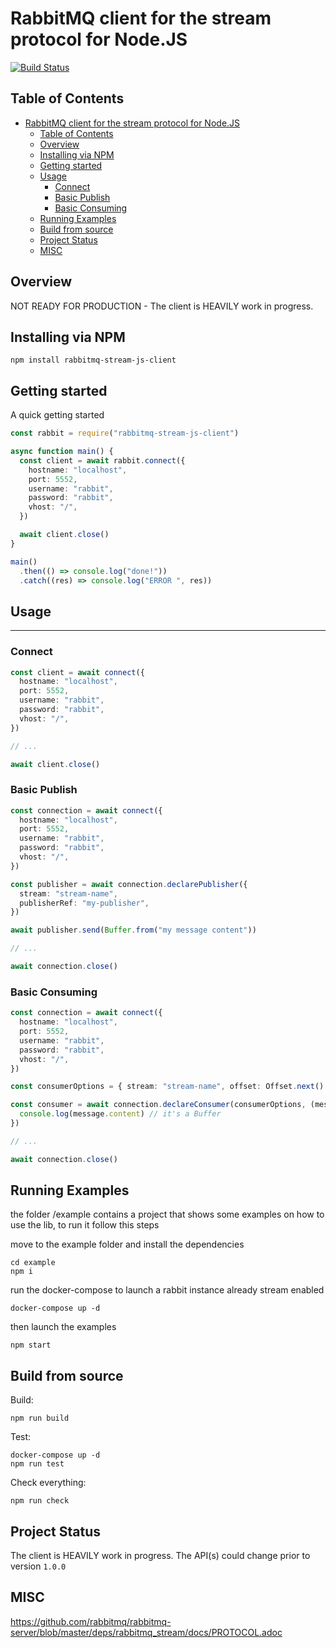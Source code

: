 # RabbitMQ client for the stream protocol for Node.JS

[![Build Status](https://github.com/coders51/rabbitmq-stream-js-client/actions/workflows/main.yml/badge.svg)](https://github.com/coders51/rabbitmq-stream-js-client/actions)

## Table of Contents

- [RabbitMQ client for the stream protocol for Node.JS](#rabbitmq-client-for-the-stream-protocol-for-nodejs)
  - [Table of Contents](#table-of-contents)
  - [Overview](#overview)
  - [Installing via NPM](#installing-via-npm)
  - [Getting started](#getting-started)
  - [Usage](#usage)
    - [Connect](#connect)
    - [Basic Publish](#basic-publish)
    - [Basic Consuming](#basic-consuming)
  - [Running Examples](#running-examples)
  - [Build from source](#build-from-source)
  - [Project Status](#project-status)
  - [MISC](#misc)

## Overview

NOT READY FOR PRODUCTION - The client is HEAVILY work in progress.

## Installing via NPM

```shell
npm install rabbitmq-stream-js-client
```

## Getting started

A quick getting started

```typescript
const rabbit = require("rabbitmq-stream-js-client")

async function main() {
  const client = await rabbit.connect({
    hostname: "localhost",
    port: 5552,
    username: "rabbit",
    password: "rabbit",
    vhost: "/",
  })

  await client.close()
}

main()
  .then(() => console.log("done!"))
  .catch((res) => console.log("ERROR ", res))
```

## Usage

---

### Connect

```typescript
const client = await connect({
  hostname: "localhost",
  port: 5552,
  username: "rabbit",
  password: "rabbit",
  vhost: "/",
})

// ...

await client.close()
```

### Basic Publish

```typescript
const connection = await connect({
  hostname: "localhost",
  port: 5552,
  username: "rabbit",
  password: "rabbit",
  vhost: "/",
})

const publisher = await connection.declarePublisher({
  stream: "stream-name",
  publisherRef: "my-publisher",
})

await publisher.send(Buffer.from("my message content"))

// ...

await connection.close()
```

### Basic Consuming

```typescript
const connection = await connect({
  hostname: "localhost",
  port: 5552,
  username: "rabbit",
  password: "rabbit",
  vhost: "/",
})

const consumerOptions = { stream: "stream-name", offset: Offset.next() }  // see docs for various offset types

const consumer = await connection.declareConsumer(consumerOptions, (message: Message) => {
  console.log(message.content) // it's a Buffer 
})

// ...

await connection.close()
```

## Running Examples

the folder /example contains a project that shows some examples on how to use the lib, to run it follow this steps

move to the example folder and install the dependencies

```shell
cd example
npm i
```

run the docker-compose to launch a rabbit instance already stream enabled

```shell
docker-compose up -d 
```

then launch the examples

```shell
npm start
```


## Build from source

Build:

```shell
npm run build
```

Test:

```shell
docker-compose up -d
npm run test
```

Check everything:

```shell
npm run check
```

## Project Status

The client is HEAVILY work in progress. The API(s) could change prior to version `1.0.0`

## MISC

<https://github.com/rabbitmq/rabbitmq-server/blob/master/deps/rabbitmq_stream/docs/PROTOCOL.adoc>
